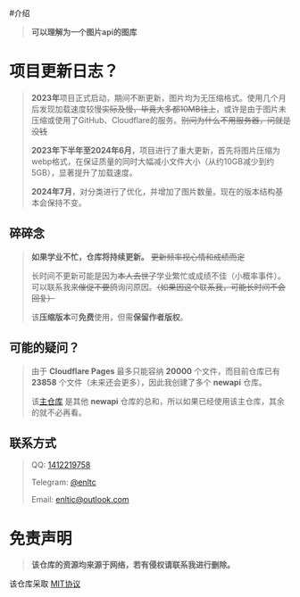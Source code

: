 #介绍

> **可以理解为一个图片api的图库**

# 项目更新日志？

> **2023年**项目正式启动，期间不断更新，图片均为无压缩格式。使用几个月后发现加载速度较慢~~实际及慢，毕竟大多都10MB往上~~，或许是由于图片未压缩或使用了GitHub、Cloudflare的服务。~~别问为什么不用服务器，问就是没钱~~
>
> **2023年下半年至2024年6月**，项目进行了重大更新，首先将图片压缩为webp格式，在保证质量的同时大幅减小文件大小（从约10GB减少到约5GB），显著提升了加载速度。
>
> **2024年7月**，对分类进行了优化，并增加了图片数量。现在的版本结构基本会保持不变。

## 碎碎念

> **如果学业不忙，仓库将持续更新。** ~~更新频率视心情和成绩而定~~
>
> 长时间不更新可能是因为~~本人去世了~~学业繁忙或成绩不佳（小概率事件）。可以联系我~~来催促不要鸽~~询问原因。~~（如果因这个联系我，可能长时间不会回复）~~
>
> 该**压缩版本**可**免费**使用，但需**保留作者版权**。

## 可能的疑问？

> 由于 **Cloudflare Pages** 最多只能容纳 **20000** 个文件，而目前仓库已有 **23858** 个文件（未来还会更多），因此我创建了多个 **newapi** 仓库。
>
> 该[主仓库](https://github.com/enlt/newapi) 是其他 **newapi** 仓库的总和，所以如果已经使用该主仓库，其余的就不必再看。

## 联系方式

> QQ: [1412219758](mqqwpa://im/chat?chat_type=wpa&uin=1412219758)
>
> Telegram: [@enltc](https://t.me/enltc)
>
> Email: [enltic@outlook.com](mailto:enltic@outlook.com)

# 免责声明

> **该仓库的资源均来源于网络，若有侵权请联系我进行删除。**

该仓库采取 [MIT协议](LICENSE)